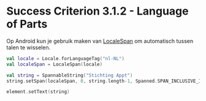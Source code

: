 # Success Criterion 3.1.2 - Language of Parts

Op Android kun je gebruik maken van [LocaleSpan](https://developer.android.com/reference/android/text/style/LocaleSpan) om automatisch tussen talen te wisselen.

```kotlin
val locale = Locale.forLanguageTag("nl-NL")
val localeSpan = LocaleSpan(locale)

val string = SpannableString("Stichting Appt")
string.setSpan(localeSpan, 0, string.length-1, Spanned.SPAN_INCLUSIVE_INCLUSIVE)

element.setText(string)
```
